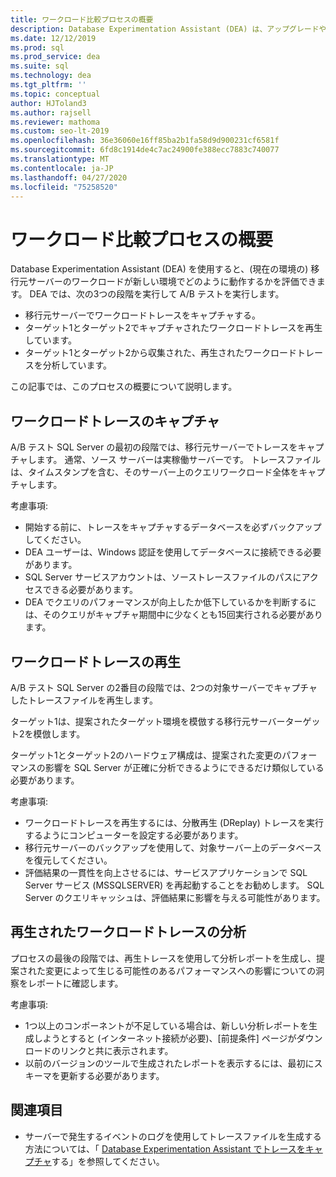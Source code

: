 ```yaml
---
title: ワークロード比較プロセスの概要
description: Database Experimentation Assistant (DEA) は、アップグレードや新しいインデックスなど、SQL Server 環境で変更を行うための A/B テストソリューションです。
ms.date: 12/12/2019
ms.prod: sql
ms.prod_service: dea
ms.suite: sql
ms.technology: dea
ms.tgt_pltfrm: ''
ms.topic: conceptual
author: HJToland3
ms.author: rajsell
ms.reviewer: mathoma
ms.custom: seo-lt-2019
ms.openlocfilehash: 36e36060e16ff85ba2b1fa58d9d900231cf6581f
ms.sourcegitcommit: 6fd8c1914de4c7ac24900fe388ecc7883c740077
ms.translationtype: MT
ms.contentlocale: ja-JP
ms.lasthandoff: 04/27/2020
ms.locfileid: "75258520"
---
```

# <a name="overview-of-the-workload-comparison-process"></a>ワークロード比較プロセスの概要

Database Experimentation Assistant (DEA) を使用すると、(現在の環境の) 移行元サーバーのワークロードが新しい環境でどのように動作するかを評価できます。 DEA では、次の3つの段階を実行して A/B テストを実行します。

- 移行元サーバーでワークロードトレースをキャプチャする。
- ターゲット1とターゲット2でキャプチャされたワークロードトレースを再生しています。
- ターゲット1とターゲット2から収集された、再生されたワークロードトレースを分析しています。

この記事では、このプロセスの概要について説明します。

## <a name="capturing-a-workload-trace"></a>ワークロードトレースのキャプチャ

A/B テスト SQL Server の最初の段階では、移行元サーバーでトレースをキャプチャします。 通常、ソース サーバーは実稼働サーバーです。 トレースファイルは、タイムスタンプを含む、そのサーバー上のクエリワークロード全体をキャプチャします。

考慮事項:

- 開始する前に、トレースをキャプチャするデータベースを必ずバックアップしてください。
- DEA ユーザーは、Windows 認証を使用してデータベースに接続できる必要があります。
- SQL Server サービスアカウントは、ソーストレースファイルのパスにアクセスできる必要があります。
- DEA でクエリのパフォーマンスが向上したか低下しているかを判断するには、そのクエリがキャプチャ期間中に少なくとも15回実行される必要があります。

## <a name="replaying-a-workload-trace"></a>ワークロードトレースの再生

A/B テスト SQL Server の2番目の段階では、2つの対象サーバーでキャプチャしたトレースファイルを再生します。

ターゲット1は、提案されたターゲット環境を模倣する移行元サーバーターゲット2を模倣します。

ターゲット1とターゲット2のハードウェア構成は、提案された変更のパフォーマンスの影響を SQL Server が正確に分析できるようにできるだけ類似している必要があります。

考慮事項:

- ワークロードトレースを再生するには、分散再生 (DReplay) トレースを実行するようにコンピューターを設定する必要があります。
- 移行元サーバーのバックアップを使用して、対象サーバー上のデータベースを復元してください。
- 評価結果の一貫性を向上させるには、サービスアプリケーションで SQL Server サービス (MSSQLSERVER) を再起動することをお勧めします。 SQL Server のクエリキャッシュは、評価結果に影響を与える可能性があります。

## <a name="analyzing-the-replayed-workload-traces"></a>再生されたワークロードトレースの分析

プロセスの最後の段階では、再生トレースを使用して分析レポートを生成し、提案された変更によって生じる可能性のあるパフォーマンスへの影響についての洞察をレポートに確認します。

考慮事項:

- 1つ以上のコンポーネントが不足している場合は、新しい分析レポートを生成しようとすると (インターネット接続が必要)、[前提条件] ページがダウンロードのリンクと共に表示されます。
- 以前のバージョンのツールで生成されたレポートを表示するには、最初にスキーマを更新する必要があります。

## <a name="see-also"></a>関連項目

- サーバーで発生するイベントのログを使用してトレースファイルを生成する方法については、「 [Database Experimentation Assistant でトレースをキャプチャ](database-experimentation-assistant-capture-trace.md)する」を参照してください。
